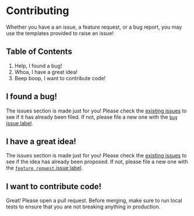 # Contributing

Whether you have a an issue, a feature request, or a bug report, you may use the templates provided to raise an issue!

## Table of Contents

1. Help, I found a bug!
2. Whoa, I have a great idea!
3. Beep boop, I want to contribute code!

## I found a bug!

The issues section is made just for you! Please check the
[existing issues](https://github.com/chemolyds/codsite-v3/issues?q=is%3Aissue) to see
if it has already been filed. If not, please file a new one with the
[`bug` issue label](https://github.com/chemolyds/codsite-v3/issues/new?assignees=&labels=&projects=&template=bug_report.md&title=%5BBUG%5D&labels=bug).

## I have a great idea!

The issues section is made just for you! Please check the 
[existing issues](https://github.com/chemolyds/codsite-v3/issues?q=is%3Aissue) to see
if the idea has already been proposed. If not, please file a new one with the
[`feature request` issue label](https://github.com/chemolyds/codsite-v3/issues/new?assignees=&labels=&projects=&template=feature_request.md&title=%5BREQUEST%5D&labels=enhancement).

## I want to contribute code!

Great! Please open a pull request. Before merging, make sure to run local tests to ensure that you are not breaking anything in production.
